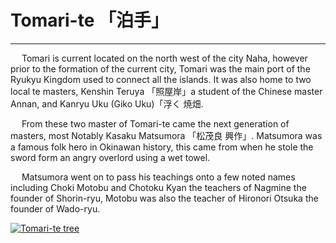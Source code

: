 # Tomari-te 「泊手」
---

&emsp; Tomari is current located on the north west of the city Naha, however prior to the formation of the current city, Tomari was the main port of the Ryukyu Kingdom used to connect all the islands. It was also home to two local te masters, Kenshin Teruya 「照屋岸」a student of the Chinese master Annan, and Kanryu Uku (Giko Uku)「浮く 焼畑.

&emsp; From these two master of Tomari-te came the next generation of masters, most Notably Kasaku Matsumora 「松茂良 興作」. Matsumora was a famous folk hero in Okinawan history, this came from when he stole the sword form an angry overlord using a wet towel. 

&emsp; Matsumora went on to pass his teachings onto a few noted names including Choki Motobu and Chotoku Kyan the teachers of Nagmine the founder of Shorin-ryu, Motobu was also the teacher of Hironori Otsuka the founder of Wado-ryu.

[![Tomari-te tree](/main/images/tomari-te-tree.jpg)](https://www.wikiwand.com/en/Okinawan_martial_arts#/Tomari-te)

